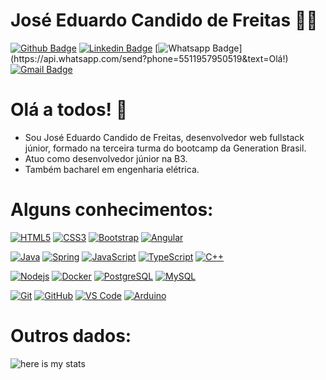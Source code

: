 # José Eduardo Candido de Freitas :man_technologist:
[![Github Badge](https://img.shields.io/badge/-Github-000?style=flat-square&logo=Github&logoColor=white&link=https://github.com/EduCFreitas)](https://github.com/EduCFreitas)
[![Linkedin Badge](https://img.shields.io/badge/-LinkedIn-blue?style=flat-square&logo=Linkedin&logoColor=white&link=https://www.linkedin.com/in/jose-eduardo-candido-de-freitas/)](https://www.linkedin.com/in/jose-eduardo-candido-de-freitas/)
[![Whatsapp Badge](https://img.shields.io/badge/-Whatsapp-4CA143?style=flat-square&labelColor=4CA143&logo=whatsapp&logoColor=white&link=https://api.whatsapp.com/send?phone=5511957950519&text=Olá!)](https://api.whatsapp.com/send?phone=5511957950519&text=Olá!)
[![Gmail Badge](https://img.shields.io/badge/-Gmail-c14438?style=flat-square&logo=Gmail&logoColor=white&link=mailto:jeduardocfreitas@gmail.com)](mailto:jeduardocfreitas@gmail.com)

# Olá a todos! 👋

- Sou José Eduardo Candido de Freitas, desenvolvedor web fullstack júnior, formado na terceira turma do bootcamp da Generation Brasil.
- Atuo como desenvolvedor júnior na B3.
- Também bacharel em engenharia elétrica.

# Alguns conhecimentos:

[![HTML5](https://img.shields.io/badge/-HTML5-E34F26?style=flat-square&logo=html5&logoColor=white&link=https://github.com/EduCFreitas/)](https://github.com/EduCFreitas/)
[![CSS3](https://img.shields.io/badge/-CSS3-1572B6?style=flat-square&logo=css3&link=https://github.com/EduCFreitas/)](https://github.com/EduCFreitas/)
[![Bootstrap](https://img.shields.io/badge/-Bootstrap-563D7C?style=flat-square&logo=bootstrap&link=https://github.com/EduCFreitas/)](https://github.com/EduCFreitas/)
[![Angular](https://img.shields.io/badge/-Angular-DD0031?style=flat-square&logo=angular&link=https://github.com/EduCFreitas/)](https://github.com/EduCFreitas/)

[![Java](http://img.shields.io/badge/-Java-007396?style=flat-square&logo=java&logoColor=ffffff&link=https://github.com/EduCFreitas/)](https://github.com/EduCFreitas/)
[![Spring](http://img.shields.io/badge/-Spring-6DB33F?style=flat-square&logo=spring&logoColor=ffffff&link=https://github.com/EduCFreitas/)](https://github.com/EduCFreitas/)
[![JavaScript](https://img.shields.io/badge/-JavaScript-black?style=flat-square&logo=javascript&link=https://github.com/EduCFreitas/)](https://github.com/EduCFreitas/)
[![TypeScript](https://img.shields.io/badge/-TypeScript-007ACC?style=flat-square&logo=typescript&link=https://github.com/EduCFreitas/)](https://github.com/EduCFreitas/)
[![C++](https://img.shields.io/badge/-C++-00599C?style=flat-square&logo=c++&link=https://github.com/EduCFreitas/)](https://github.com/EduCFreitas/)

[![Nodejs](https://img.shields.io/badge/-Nodejs-black?style=flat-square&logo=Node.js&link=https://github.com/EduCFreitas/)](https://github.com/EduCFreitas/)
[![Docker](https://img.shields.io/badge/-Docker-black?style=flat-square&logo=docker&link=https://github.com/EduCFreitas/)](https://github.com/EduCFreitas/)
[![PostgreSQL](https://img.shields.io/badge/-PostgreSQL-336791?style=flat-square&logo=postgresql&link=https://github.com/EduCFreitas/)](https://github.com/EduCFreitas/)
[![MySQL](https://img.shields.io/badge/-MySQL-black?style=flat-square&logo=mysql&link=https://github.com/EduCFreitas/)](https://github.com/EduCFreitas/)

[![Git](https://img.shields.io/badge/-Git-black?style=flat-square&logo=git&link=https://github.com/EduCFreitas/)](https://github.com/EduCFreitas/)
[![GitHub](https://img.shields.io/badge/-GitHub-181717?style=flat-square&logo=github&link=https://github.com/EduCFreitas/)](https://github.com/EduCFreitas/)
[![VS Code](http://img.shields.io/badge/-VS%20Code-007ACC?style=flat-square&logo=visual-studio-code&logoColor=ffffff&link=https://github.com/EduCFreitas/)](https://github.com/EduCFreitas/)
[![Arduino](https://img.shields.io/badge/-Arduino-black?style=flat-square&logo=Arduino&link=https://github.com/EduCFreitas/)](https://github.com/EduCFreitas/)

# Outros dados:

![here is my stats](https://github-readme-stats.vercel.app/api?username=EduCFreitas&show_icons=true&hide_border=true)



<!--
**EduCFreitas/EduCFreitas** is a ✨ _special_ ✨ repository because its `README.md` (this file) appears on your GitHub profile.

Here are some ideas to get you started:

- 🔭 I’m currently working on ...
- 🌱 I’m currently learning ...
- 👯 I’m looking to collaborate on ...
- 🤔 I’m looking for help with ...
- 💬 Ask me about ...
- 📫 How to reach me: ...
- 😄 Pronouns: ...
- ⚡ Fun fact: ...
-->
